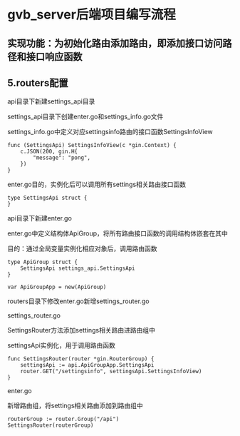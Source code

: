 # gvb_server后端项目编写流程

## 实现功能：为初始化路由添加路由，即添加接口访问路径和接口响应函数

## 5.routers配置

api目录下新建settings_api目录

settings_api目录下创建enter.go和settings_info.go文件

settings_info.go中定义对应settingsinfo路由的接口函数SettingsInfoView

```
func (SettingsApi) SettingsInfoView(c *gin.Context) {
	c.JSON(200, gin.H{
		"message": "pong",
	})
}
```

enter.go目的，实例化后可以调用所有settings相关路由接口函数

```
type SettingsApi struct {
}
```

api目录下新建enter.go

enter.go中定义结构体ApiGroup，将所有路由接口函数的调用结构体嵌套在其中

目的：通过全局变量实例化相应对象后，调用路由函数

```
type ApiGroup struct {
	SettingsApi settings_api.SettingsApi
}

var ApiGroupApp = new(ApiGroup)
```

routers目录下修改enter.go新增settings_router.go

settings_router.go

SettingsRouter方法添加settings相关路由进路由组中

settingsApi实例化，用于调用路由函数

```
func SettingsRouter(router *gin.RouterGroup) {
	settingsApi := api.ApiGroupApp.SettingsApi
	router.GET("/settingsinfo", settingsApi.SettingsInfoView)
}
```

enter.go

新增路由组，将settings相关路由添加到路由组中

```
routerGroup := router.Group("/api")
SettingsRouter(routerGroup)
```

